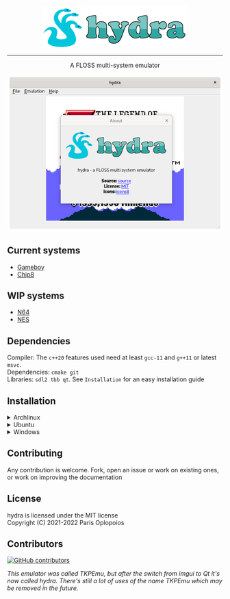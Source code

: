 <!-- [![hydra](https://img.shields.io/aur/version/hydra?color=1793d1&label=yay&logo=arch-linux&style=for-the-badge)](https://aur.archlinux.org/packages/hydra) -->
<!-- [![GitHub license](https://img.shields.io/github/license/offtkp/hydra?color=333333&style=for-the-badge)](https://github.com/offtkp/hydra/blob/master/LICENSE)
![Commit activity](https://img.shields.io/github/commit-activity/m/OFFTKP/hydra?style=for-the-badge)
![Stars](https://img.shields.io/github/stars/OFFTKP/hydra?style=for-the-badge)
![Size](https://img.shields.io/github/repo-size/OFFTKP/hydra?style=for-the-badge) -->
<p align="center"> <img src="./TKPEmu/images/hydra.png"><img src="./TKPEmu/images/logo.png"></p>

----

<p align="center">A FLOSS multi-system emulator</p>
<p align="center"><img src="./TKPEmu/screen.png"></p>

## Current systems
- [Gameboy](https://github.com/OFFTKP/GameboyTKP)
- [Chip8](https://github.com/OFFTKP/chip8)

## WIP systems
- [N64](https://github.com/OFFTKP/N64TKP)
- [NES](https://github.com/OFFTKP/NESTKP)

## Dependencies 
Compiler: The `c++20` features used need at least `gcc-11` and `g++11` or latest `msvc`.   
Dependencies: `cmake git `    
Libraries: `sdl2 tbb qt`. See `Installation` for an easy installation guide

## Installation

<details>
 <summary>Archlinux</summary>
<pre><code>pacman -S --needed git cmake sdl2 glew glfw-x11 ninja qt
git clone --recurse-submodules -j8 https://github.com/OFFTKP/hydra.git
cd hydra
cmake -S hydra -B hydra/build -G Ninja
cmake --build hydra/build
</code></pre>
</details>
<details>
<summary>Ubuntu</summary><br>
TODO: wrong and old, fix
These commands are used to install on a fresh ubuntu environment and some can be omitted.
<pre><code>sudo apt-get update
sudo apt-get install libsdl2-dev libtbb-dev libboost-all-dev build-essential gcc-11 g++-11 ninja-build
sudo update-alternatives --install /usr/bin/gcc gcc /usr/bin/gcc-11 100 --slave /usr/bin/g++ g++ /usr/bin/g++-11
sudo update-alternatives --set gcc /usr/bin/gcc-11
git clone --recurse-submodules -j8 https://github.com/OFFTKP/hydra.git
cd hydra
cmake -S hydra -B hydra/build
cmake --build hydra/build
</code></pre>
</details>
<details>
<summary>Windows</summary><br>
Has not been tested. Follow similar procedure, clone with submodules, build with cmake.
</details>

## Contributing
Any contribution is welcome. Fork, open an issue or work on existing ones, or work on improving the documentation

## License
hydra is licensed under the MIT license    
Copyright (C) 2021-2022 Paris Oplopoios

## Contributors
[![GitHub contributors](https://contrib.rocks/image?repo=OFFTKP/hydra)](https://github.com/OFFTKP/hydra/graphs/contributors)

*This emulator was called TKPEmu, but after the switch from imgui to Qt it's now called hydra. There's still a lot of uses of the name TKPEmu which may be removed in the future.*
